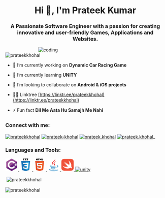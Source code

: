 <h1 align="center">Hi 👋, I'm Prateek Kumar</h1>
<h3 align="center">A Passionate Software Engineer with a passion for creating innovative and user-friendly Games, Applications and Websites.</h3>
<img align="right" alt="coding" width="400" src="https://images.squarespace-cdn.com/content/v1/5769fc401b631bab1addb2ab/1541580611624-TE64QGKRJG8SWAIUS7NS/coding-freak.gif" >

<p align="left"> <img src="https://komarev.com/ghpvc/?username=prateekkhohal&label=Profile%20views&color=0e75b6&style=flat" alt="prateekkhohal" /> </p>

- 🔭 I’m currently working on **Dynamic Car Racing Game**

- 🌱 I’m currently learning **UNITY**

- 👯 I’m looking to collaborate on **Android & iOS projects**

- 👨‍💻 Linktree [https://linktr.ee/prateekkhohal](https://linktr.ee/prateekkhohal)

- ⚡ Fun fact **Dil Me Aata Hu Samajh Me Nahi**

<h3 align="left">Connect with me:</h3>
<p align="left">
<a href="https://twitter.com/prateekkhohal" target="blank"><img align="center" src="https://raw.githubusercontent.com/rahuldkjain/github-profile-readme-generator/master/src/images/icons/Social/twitter.svg" alt="prateekkhohal" height="30" width="40" /></a>
<a href="https://linkedin.com/in/prateek-khohal" target="blank"><img align="center" src="https://raw.githubusercontent.com/rahuldkjain/github-profile-readme-generator/master/src/images/icons/Social/linked-in-alt.svg" alt="prateek-khohal" height="30" width="40" /></a>
<a href="https://fb.com/prateek.khohal" target="blank"><img align="center" src="https://raw.githubusercontent.com/rahuldkjain/github-profile-readme-generator/master/src/images/icons/Social/facebook.svg" alt="prateek.khohal" height="30" width="40" /></a>
<a href="https://instagram.com/prateek.khohal_" target="blank"><img align="center" src="https://raw.githubusercontent.com/rahuldkjain/github-profile-readme-generator/master/src/images/icons/Social/instagram.svg" alt="prateek.khohal_" height="30" width="40" /></a>
</p>

<h3 align="left">Languages and Tools:</h3>
<p align="left"> <a href="https://www.w3schools.com/cs/" target="_blank" rel="noreferrer"> <img src="https://raw.githubusercontent.com/devicons/devicon/master/icons/csharp/csharp-original.svg" alt="csharp" width="40" height="40"/> </a> <a href="https://www.w3schools.com/css/" target="_blank" rel="noreferrer"> <img src="https://raw.githubusercontent.com/devicons/devicon/master/icons/css3/css3-original-wordmark.svg" alt="css3" width="40" height="40"/> </a> <a href="https://www.w3.org/html/" target="_blank" rel="noreferrer"> <img src="https://raw.githubusercontent.com/devicons/devicon/master/icons/html5/html5-original-wordmark.svg" alt="html5" width="40" height="40"/> </a> <a href="https://www.java.com" target="_blank" rel="noreferrer"> <img src="https://raw.githubusercontent.com/devicons/devicon/master/icons/java/java-original.svg" alt="java" width="40" height="40"/> </a> <a href="https://developer.apple.com/swift/" target="_blank" rel="noreferrer"> <img src="https://raw.githubusercontent.com/devicons/devicon/master/icons/swift/swift-original.svg" alt="swift" width="40" height="40"/> </a> <a href="https://unity.com/" target="_blank" rel="noreferrer"> <img src="https://www.vectorlogo.zone/logos/unity3d/unity3d-icon.svg" alt="unity" width="40" height="40"/> </a> </p>

<p>&nbsp;<img align="center" src="https://github-readme-stats.vercel.app/api?username=prateekkhohal&show_icons=true&locale=en" alt="prateekkhohal" /></p>

<p><img align="center" src="https://github-readme-streak-stats.herokuapp.com/?user=prateekkhohal&" alt="prateekkhohal" /></p>
